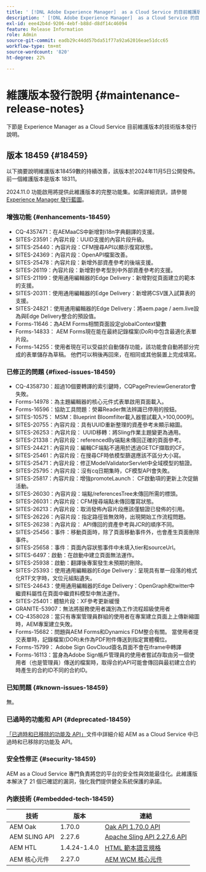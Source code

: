 ```yaml
---
title: ' [!DNL Adobe Experience Manager]  as a Cloud Service 的目前維護版本發行說明。'
description: ' [!DNL Adobe Experience Manager]  as a Cloud Service 的目前維護版本發行說明。'
exl-id: eee42b4d-9206-4ebf-b88d-d8df14c46094
feature: Release Information
role: Admin
source-git-commit: eadb29c44dd57bda51f77a92a62016eae51dcc65
workflow-type: tm+mt
source-wordcount: '820'
ht-degree: 22%

---
```



# 維護版本發行說明 {#maintenance-release-notes}

下節是 Experience Manager as a Cloud Service 目前維護版本的技術版本發行說明。

## 版本 18459 {#18459}

以下摘要說明維護版本18459數的持續改善，該版本於2024年11月5日公開發佈。 前一個維護版本是版本 18311。

2024.11.0 功能啟用將提供此維護版本的完整功能集。如需詳細資訊，請參閱 [Experience Manager 發行藍圖](https://experienceleague.adobe.com/zh-hant/docs/experience-manager-release-information/aem-release-updates/update-releases-roadmap)。

### 增強功能 {#enhancements-18459}

* CQ-4357471：在AEMaaCS中新增對i18n字典翻譯的支援。
* SITES-23591：內容片段：UUID支援的內容片段升級。
* SITES-25440：內容片段：CFM搜尋API以顯示復寫狀態。
* SITES-24369：內容片段：OpenAPI檔案改善。
* SITES-25478：內容片段：新增外部資產參考的後端支援。
* SITES-26119：內容片段：新增對參考型別中外部資產參考的支援。
* SITES-21199：使用通用編輯器的Edge Delivery：新增對從頁面建立的範本的支援。
* SITES-20311：使用通用編輯器的Edge Delivery：新增將CSV匯入試算表的支援。
* SITES-24821：使用通用編輯器的Edge Delivery：將aem.page / aem.live設為與Edge Delivery整合的預設值。
* Forms-11646：為AEM Forms相關頁面設定globalContext變數
* Forms-14833： AEM Forms現在能在最終記錄檔案(DoR)中包含最適化表單片段。
* Forms-14255：使用者現在可以受益於自動儲存功能，該功能會自動將部分完成的表單儲存為草稿。 他們可以稍後再回來，在相同或其他裝置上完成填寫。


### 已修正的問題 {#fixed-issues-18459}

* CQ-4358730：超過10個要轉譯的索引鍵時，CQPagePreviewGenerator會失敗。
* Forms-14978：為主題編輯器的核心元件式表單啟用頁面載入。
* Forms-16596：協助工具問題：熒幕Reader無法辨識已停用的按鈕。
* SITES-10575： MSM：Blueprint Bloomfilter載入器嘗試載入>100,000列。
* SITES-20755：內容片段：具有UUID重新整理的資產參考未顯示縮圖。
* SITES-26253：內容片段： UUID移轉：將Sling作業主題變更為通用。
* SITES-21338：內容片段：referencedBy端點未傳回正確的頁面參考。
* SITES-24421：內容片段：編輯CF端點不適用於透過GETCF擷取的CF。
* SITES-25461：內容片段：在搜尋CF時依模型篩選應該不區分大小寫。
* SITES-25471：內容片段：修正ModelValidatorServlet中全域模型的驗證。
* SITES-25795：內容片段：沒有cq日期集時，CF模型API會失敗。
* SITES-25817：內容片段：增強promoteLaunch： CF啟動項的更新上次促銷活動。
* SITES-26030：內容片段：端點/referencesTree未傳回所需的標頭。
* SITES-26031：內容片段：CFM搜尋端點未傳回覆寫狀態。
* SITES-26213：內容片段：取消發佈內容片段應該僅驗證已發佈的引用。
* SITES-26226：內容片段：指定路徑皆無效時，出現開始工作流程問題。
* SITES-26238：內容片段： API傳回的資產參考與JCR的順序不同。
* SITES-25456：事件：移動頁面時，除了頁面移動事件外，也會產生頁面刪除事件。
* SITES-25658：事件：頁面內容狀態事件中未填入tier和sourceUrl。
* SITES-6497：啟動：在啟動中建立頁面無法運作。
* SITES-25938：啟動：翻譯後專案發生未預期的刪除。
* SITES-25393：使用通用編輯器的Edge Delivery：呈現具有單一段落的格式化RTF文字時，文位元組點遺失。
* SITES-24643：使用通用編輯器的Edge Delivery：OpenGraph和twitter中繼資料屬性在頁面中繼資料模型中無法運作。
* SITES-25401：體驗片段：XF參考更新緩慢
* GRANITE-53907：無法將服務使用者識別為工作流程超級使用者
* CQ-4358028：當只有專案管理員群組的使用者在專案建立頁面上上傳新縮圖時，AEM專案建立失敗。
* Forms-15682：問題與AEM Forms和Dynamics FDM整合有關。 當使用者提交表單時，記錄檔案(DOR)未作為PDF附件傳送到指定實體欄位。
* Forms-15799： Adobe Sign GovCloud簽名頁面不會在iframe中轉譯
* Forms-16113：當身為Adobe Sign帳戶管理員的使用者嘗試存取由另一個使用者（也是管理員）傳送的檔案時，取得合約API可能會傳回與最初建立合約時產生的合約ID不同的合約ID。


### 已知問題 {#known-issues-18459}

無。

### 已過時的功能和 API {#deprecated-18459}

[「已過時和已移除的功能及 API」](/help/release-notes/deprecated-removed-features.md)文件中詳細介紹 AEM as a Cloud Service 中已過時和已移除的功能及 API。

### 安全性修正 {#security-18459}

AEM as a Cloud Service 專門負責將您的平台的安全性與效能最佳化。此維護版本解決了 21 個已確認的漏洞，強化我們提供健全系統保護的承諾。

### 內嵌技術 {#embedded-tech-18459}

| 技術 | 版本 | 連結 |
|---|---|---|
| AEM Oak | 1.70.0 | [Oak API 1.70.0 API](https://www.javadoc.io/doc/org.apache.jackrabbit/oak-api/1.70.0/index.html) |
| AEM SLING API | 2.27.6 | [Apache Sling API 2.27.6 API](https://www.javadoc.io/doc/org.apache.sling/org.apache.sling.api/latest/index.html) |
| AEM HTL | 1.4.24-1.4.0 | [HTML 範本語言規格](https://github.com/adobe/htl-spec) |
| AEM 核心元件 | 2.27.0 | [AEM WCM 核心元件](https://github.com/adobe/aem-core-wcm-components) |

